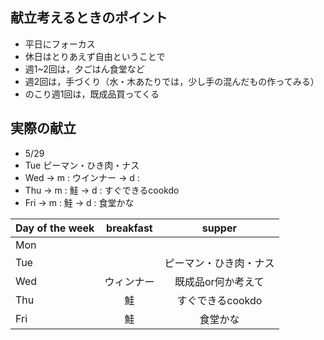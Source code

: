 ## 献立考えるときのポイント
- 平日にフォーカス
- 休日はとりあえず自由ということで
- 週1~2回は，夕ごはん食堂など
- 週2回は，手づくり（水・木あたりでは，少し手の混んだもの作ってみる）
- のこり週1回は，既成品買ってくる

## 実際の献立
- 5/29
- Tue ピーマン・ひき肉・ナス
- Wed -> m : ウインナー -> d : 
- Thu -> m : 鮭 -> d : すぐできるcookdo
- Fri -> m : 鮭 -> d : 食堂かな

| Day of the week | breakfast | supper |
|:--|:-:|:-:|
|Mon|||
|Tue||ピーマン・ひき肉・ナス|
|Wed|ウィンナー|既成品or何か考えて|
|Thu|鮭|すぐできるcookdo|
|Fri|鮭|食堂かな|
